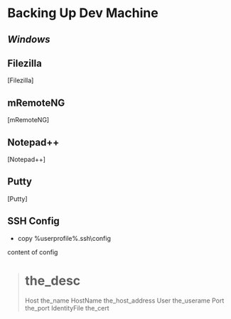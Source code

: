 # Backing Up Dev Machine

## _Windows_

## Filezilla
[Filezilla]

## mRemoteNG
[mRemoteNG]

## Notepad++
[Notepad++]

## Putty
[Putty]

## SSH Config
- copy %userprofile%\.ssh\config

content of config
># the_desc
>Host the_name
>    HostName the_host_address
>    User the_userame
>    Port the_port
>    IdentityFile the_cert

